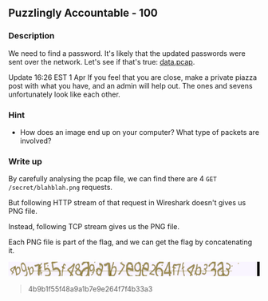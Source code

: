 ## Puzzlingly Accountable - 100

### Description

We need to find a password. It's likely that the updated passwords were sent over the network. Let's see if that's true: [data.pcap](./data.pcap).

Update 16:26 EST 1 Apr If you feel that you are close, make a private piazza post with what you have, and an admin will help out. The ones and sevens unfortunately look like each other.

### Hint

  - How does an image end up on your computer? What type of packets are involved?

### Write up

By carefully analysing the pcap file, we can find there are 4 `GET /secret/blahblah.png` requests.

But following HTTP stream of that request in Wireshark doesn't gives us PNG file.

Instead, following TCP stream gives us the PNG file.

Each PNG file is part of the flag, and we can get the flag by concatenating it.

![./flags/flag.png](./flags/flag.png)

> 4b9b1f55f48a9a1b7e9e264f7f4b33a3
